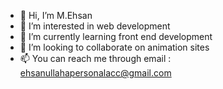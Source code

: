 - 👋 Hi, I’m M.Ehsan
- 👀 I’m interested in web development
- 🌱 I’m currently learning front end development
- 💞️ I’m looking to collaborate on animation sites
- 📫 You can reach me through email : ehsanullahapersonalacc@gmail.com

<!---
code-35/code-35 is a ✨ special ✨ repository because its `README.md` (this file) appears on your GitHub profile.
You can click the Preview link to take a look at your changes.
--->
